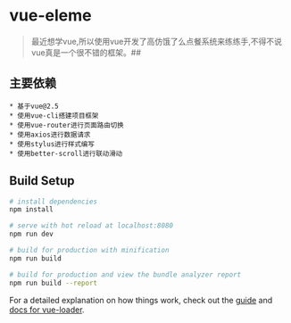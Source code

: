 # vue-eleme

> 最近想学vue,所以使用vue开发了高仿饿了么点餐系统来练练手,不得不说vue真是一个很不错的框架。##

## 主要依赖
    * 基于vue@2.5   
    * 使用vue-cli搭建项目框架   
    * 使用vue-router进行页面路由切换    
    * 使用axios进行数据请求
    * 使用stylus进行样式编写
    * 使用better-scroll进行联动滑动
## Build Setup

``` bash
# install dependencies
npm install

# serve with hot reload at localhost:8080
npm run dev

# build for production with minification
npm run build

# build for production and view the bundle analyzer report
npm run build --report
```

For a detailed explanation on how things work, check out the [guide](http://vuejs-templates.github.io/webpack/) and [docs for vue-loader](http://vuejs.github.io/vue-loader).

